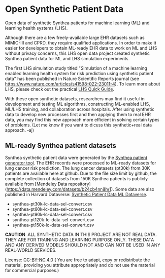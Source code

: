 # Open Synthetic Patient Data
Open data of synthetic Synthea patients for machine learning (ML) and learning health systems (LHS).

Although there are a few freely-available large EHR datasets such as MIMIC-III and CPRD, they require qualified applications. In order to make it easier for developers to obtain ML-ready EHR data to work on ML and LHS without privacy concerns, this LHS open data project created synthetic Synthea patient data for ML and LHS simulation experiments. 

The first LHS simulation study titled "Simulation of a machine learning enabled learning health system for risk prediction using synthetic patient data" has been published in Nature Scientific Reports journal (see https://www.nature.com/articles/s41598-022-23011-4). 
To learn more about LHS, please check out the practical [LHS Quick Guide](https://github.com/lhs-open/lhs-guide).

With these open synthetic datasets, researchers may find it useful in development and testing ML algorithms, constructing ML-enabled LHS, ML/LHS training, and collaboration across hospitals.  After using synthetic data to develop new processes first and then applying them to real EHR data, you may find this new approach more efficient in solving certain types of problems. (Let me know if you want to dicuss this synthetic+real data approach. -aj)   

## ML-ready Synthea patient datasets

Synthea synthetic patient data were generated by the [Synthea patient generator tool](https://github.com/synthetichealth/synthea). The EHR records were processed to ML-ready datasets for lung cancer risk prediction. The lung cancer datasets (pt30k) from 30K patients are available here at github. Due to the file size limit by github, the complete collection of datasets from 150K Synthea patients is publicly available from [Mendeley Data repository] (https://data.mendeley.com/datasets/b24cb4nn8h/1). Some data are also published in Harvard Dataverse: [Synthetic Patient Data ML Dataverse](https://dataverse.harvard.edu/dataverse/synthetic-patient-ml).

  - synthea-pt30k-lc-data-sel-convert.csv
  - synthea-pt60k-lc-data-sel-convert.csv
  - synthea-pt90k-lc-data-sel-convert.csv
  - synthea-pt120k-lc-data-sel-convert.csv
  - synthea-pt150k-lc-data-sel-convert.csv

**CAUTION**: ALL SYNTHETIC DATA IN THIS PROJECT ARE NOT REAL DATA. THEY ARE FOR TRAINING AND LEARNING PURPOSE ONLY. THESE DATA AND ANY DERIVED MODELS SHOULD NOT AND CAN NOT BE USED IN ANY REAL-WORLD SERVICES. 

License: [CC-BY-NC 4.0](https://creativecommons.org/licenses/by-nc/4.0/) (
You are free to adapt, copy or redistribute the material, providing you attribute appropriately and do not use the material for commercial purposes.)
